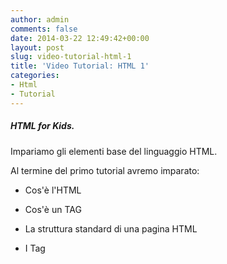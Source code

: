 ```yaml
---
author: admin
comments: false
date: 2014-03-22 12:49:42+00:00
layout: post
slug: video-tutorial-html-1
title: 'Video Tutorial: HTML 1'
categories:
- Html
- Tutorial
---
```


##### HTML for Kids.


Impariamo gli elementi base del linguaggio HTML.

Al termine del primo tutorial avremo imparato:
	
  * Cos'è l'HTML

	
  * Cos'è un TAG

	
  * La struttura standard di una pagina HTML

	
  * I Tag <html> <head> <title> <body>


Se non vedi il video qui sotto, [clicca qui](http://www.powtoon.com/p/eYMhTNvPjuG/)


